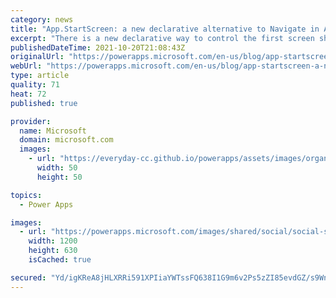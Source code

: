 ```yaml
---
category: news
title: "App.StartScreen: a new declarative alternative to Navigate in App.OnStart"
excerpt: "There is a new declarative way to control the first screen shown in a Canvas app: App.StartScreen.  It is our first step in providing declarative alternatives for all the things that are done in App.OnStart today.  App.OnStart is the source of many app load performance issues as it&#8217;s imperative"
publishedDateTime: 2021-10-20T21:08:43Z
originalUrl: "https://powerapps.microsoft.com/en-us/blog/app-startscreen-a-new-declarative-alternative-to-navigate-in-app-onstart/"
webUrl: "https://powerapps.microsoft.com/en-us/blog/app-startscreen-a-new-declarative-alternative-to-navigate-in-app-onstart/"
type: article
quality: 71
heat: 72
published: true

provider:
  name: Microsoft
  domain: microsoft.com
  images:
    - url: "https://everyday-cc.github.io/powerapps/assets/images/organizations/microsoft.com-50x50.jpg"
      width: 50
      height: 50

topics:
  - Power Apps

images:
  - url: "https://powerapps.microsoft.com/images/shared/social/social-share-post-ignite.png"
    width: 1200
    height: 630
    isCached: true

secured: "Yd/igKReA8jHLXRRi591XPIiaYWTssFQ638I1G9m6v2Ps5zZI85evdGZ/s9Wn28H5QZ/su8G6AiAL3Hqq72hqz0bKDgweH0tm0cDPB1AiDC79U83TFUofqNt9TK0pA0pFR8/eBWZvJjDE6mOWKJ6wqRW/qgGdN9R2gnjKRQgSmD9tb/B7SdrP0sbxej5JIu6K0qx+J1h5OwoZ/BJ1CReJy89tiCov1q7L8/zh/FdX060S6tCehENy99OMwesbDAnxaHeqYbpGyuuRyCH4kTxm/wri/lGsWv2DMbfJrjg0uRAD56iShdlo5imJ0YRjyJdi5KHlG5/CRYzCRVBbJtPZuZh5bpKGLwuieJcl8tj5Bo=;9TBFvmp/lhAHwU+0jISq8A=="
---
```


